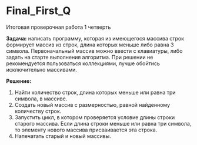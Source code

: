 # Final_First_Q
 Итоговая проверочная работа 1 четверть

**Задача:** 
написать программу, которая из имеющегося массива строк формирует массив из строк, длина которых меньше либо равна 3 символа. Первоначальный массив можно ввести с клавиатуры, либо задать на старте выполнения алгоритма. При решении не рекомендуется пользоваться коллекциями, лучше обойтись исключительно массивами.

**Решение:**

1. Найти количество строк, длина которых меньше или равна три символа, в массиве. 
2. Создать новый массив с размерностью, равной найденному количеству строк.
3. Запустить цикл, в котором проверяется условие длины строки старого массива. Если длина строки меньше или равна три символа, то элементу нового массива присваивается эта строка.
4. Напечатать старый и новый массивы.
